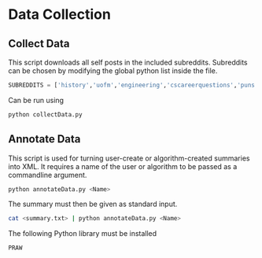 # Data Collection

## Collect Data
This script downloads all self posts in the included subreddits. Subreddits can be chosen by modifying the global python list inside the file.
``` Python
SUBREDDITS = ['history','uofm','engineering','cscareerquestions','puns']
```
Can be run using
``` Bash
python collectData.py
```

## Annotate Data
This script is used for turning user-create or algorithm-created summaries into XML. It requires a name of the user or algorithm to be passed as a commandline argument. 
``` Bash
python annotateData.py <Name>
```
The summary must then be given as standard input. 
``` Bash
cat <summary.txt> | python annotateData.py <Name>
```

The following Python library must be installed
``` Bash
PRAW
```
